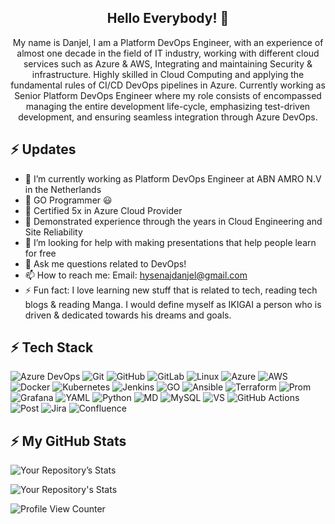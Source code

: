 <h2 align="center">Hello Everybody! 👋</h2>
<p align="center">My name is Danjel, I am a Platform DevOps Engineer, with an experience of almost one decade in the field of IT industry, working with different cloud services such as Azure & AWS, Integrating and maintaining Security & infrastructure. Highly skilled in Cloud Computing and applying the fundamental rules of CI/CD DevOps pipelines in Azure. Currently working as Senior Platform DevOps Engineer where my role consists of encompassed managing the entire development life-cycle, emphasizing test-driven development, and ensuring seamless integration through Azure DevOps. </p>

## ⚡ Updates

- 🔭 I’m currently working as Platform DevOps Engineer at ABN AMRO N.V in the Netherlands <br/>
- 🌱 GO Programmer 😃 <br/>
- 🌱 Certified 5x in Azure Cloud Provider<br/>
- 👯 Demonstrated experience through the years in Cloud Engineering and Site Reliability <br/>
- 🤔 I’m looking for help with making presentations that help people learn for free<br/>
- 💬 Ask me questions related to DevOps!<br/>
- 📫 How to reach me: Email: hysenajdanjel@gmail.com<br/>
- ⚡ Fun fact: I love learning new stuff that is related to tech, reading tech blogs & reading Manga. I would define myself as IKIGAI a person who is driven & dedicated towards his dreams and goals. <br/>

## ⚡ Tech Stack
![Azure DevOps](https://img.shields.io/badge/Azure-DevOps-E44C30?style=for-the-badge&logo=Azure-DevOps&logoColor=white)
![Git](https://img.shields.io/badge/GIT-E44C30?style=for-the-badge&logo=git&logoColor=white)
![GitHub](https://img.shields.io/badge/GitHub-100000?style=for-the-badge&logo=github&logoColor=white)
![GitLab](https://img.shields.io/badge/GitLab-330F63?style=for-the-badge&logo=gitlab&logoColor=white)
![Linux](https://img.shields.io/badge/Linux-FCC624?style=for-the-badge&logo=linux&logoColor=black)
![Azure](https://img.shields.io/badge/Azure-0000FF?style=for-the-badge&logo=azure&logoColor=blue)
![AWS](https://img.shields.io/badge/Amazon_AWS-FF9900?style=for-the-badge&logo=amazonaws&logoColor=white)
![Docker](https://img.shields.io/badge/docker-%230db7ed.svg?style=for-the-badge&logo=docker&logoColor=white)
![Kubernetes](https://img.shields.io/badge/kubernetes-%23326ce5.svg?style=for-the-badge&logo=kubernetes&logoColor=white)
![Jenkins](https://img.shields.io/badge/Jenkins-D24939?style=for-the-badge&logo=Jenkins&logoColor=white)
![GO](https://img.shields.io/badge/GO-0000FF?style=for-the-badge&logo=azure&logoColor=blue)
![Ansible](https://img.shields.io/badge/ansible-%231A1918.svg?style=for-the-badge&logo=ansible&logoColor=white)
![Terraform](https://img.shields.io/badge/terraform-%235835CC.svg?style=for-the-badge&logo=terraform&logoColor=white)
![Prom](https://img.shields.io/badge/Prometheus-E6522C?style=for-the-badge&logo=Prometheus&logoColor=white)
![Grafana](https://img.shields.io/badge/grafana-%23F46800.svg?style=for-the-badge&logo=grafana&logoColor=white)
![YAML](https://img.shields.io/badge/-YAML-000?style=for-the-badge&logo=YAML)
![Python](https://img.shields.io/badge/-Python-000?style=for-the-badge&logo=python)
![MD](https://img.shields.io/badge/Markdown-000000?style=for-the-badge&logo=markdown&logoColor=white)
![MySQL](	https://img.shields.io/badge/MySQL-00000F?style=for-the-badge&logo=mysql&logoColor=white)
![VS](https://img.shields.io/badge/Visual_Studio_Code-0078D4?style=for-the-badge&logo=visual%20studio%20code&logoColor=white)
![GitHub Actions](https://img.shields.io/badge/-Github_Actions-2088FF?style=flat-square&logo=github-actions&logoColor=white)
![Post](https://img.shields.io/badge/Postman-FF6C37?style=for-the-badge&logo=postman&logoColor=white)
![Jira](https://img.shields.io/badge/-Jira-000?&style=for-the-badge&logo=Jira-Software&logoColor=0052CC)
![Confluence](https://img.shields.io/badge/-Confluence-000?&style=for-the-badge&logo=Confluence-Software&logoColor=0052CC)

## ⚡ My GitHub Stats
<!--
https://github.com/anuraghazra/github-readme-stats
All inbuilt themes :-
white, radical, merko, gruvbox, tokyonight, cobalt, synthwave, highcontrast

&theme=white (to add the theme to below stats)
-->
![Your Repository’s Stats](https://github-readme-stats.vercel.app/api?username=danjelhysenaj-dev&show_icons=true)

![Your Repository's Stats](https://github-readme-stats.vercel.app/api/top-langs/?username=danjelhysenaj-dev&theme=blue-green&layout=compact)

![Profile View Counter](https://komarev.com/ghpvc/?username=danjelhysenaj-dev)
